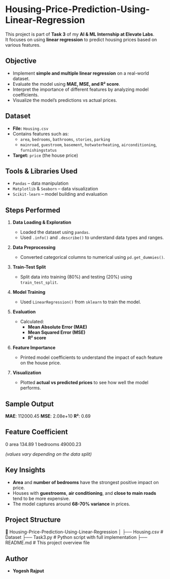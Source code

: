 # Housing-Price-Prediction-Using-Linear-Regression

This project is part of **Task 3** of my **AI & ML Internship at Elevate Labs**.  
It focuses on using **linear regression** to predict housing prices based on various features.


## Objective

- Implement **simple and multiple linear regression** on a real-world dataset.
- Evaluate the model using **MAE, MSE, and R² score**.
- Interpret the importance of different features by analyzing model coefficients.
- Visualize the model’s predictions vs actual prices.


## Dataset

- **File:** `Housing.csv`
- Contains features such as:
  - `area`, `bedrooms`, `bathrooms`, `stories`, `parking`
  - `mainroad`, `guestroom`, `basement`, `hotwaterheating`, `airconditioning`, `furnishingstatus`
- **Target:** `price` (the house price)


## Tools & Libraries Used

- `Pandas` – data manipulation
- `Matplotlib` & `Seaborn` – data visualization
- `Scikit-learn` – model building and evaluation


## Steps Performed

1. **Data Loading & Exploration**
   - Loaded the dataset using `pandas`.
   - Used `.info()` and `.describe()` to understand data types and ranges.

2. **Data Preprocessing**
   - Converted categorical columns to numerical using `pd.get_dummies()`.

3. **Train-Test Split**
   - Split data into training (80%) and testing (20%) using `train_test_split`.

4. **Model Training**
   - Used `LinearRegression()` from `sklearn` to train the model.

5. **Evaluation**
   - Calculated:
     - **Mean Absolute Error (MAE)**
     - **Mean Squared Error (MSE)**
     - **R² score**

6. **Feature Importance**
   - Printed model coefficients to understand the impact of each feature on the house price.

7. **Visualization**
   - Plotted **actual vs predicted prices** to see how well the model performs.


## Sample Output

**MAE**: 112000.45
**MSE**: 2.08e+10
**R²**: 0.69

## Feature  Coefficient
      
0 area 134.89
1 bedrooms 49000.23

*(values vary depending on the data split)*


## Key Insights

- **Area** and **number of bedrooms** have the strongest positive impact on price.
- Houses with **guestrooms**, **air conditioning**, and **close to main roads** tend to be more expensive.
- The model captures around **68-70% variance** in prices.


## Project Structure

📁 Housing-Price-Prediction-Using-Linear-Regression
│
├── Housing.csv # Dataset
├── Task3.py # Python script with full implementation
├── README.md # This project overview file


## Author

- **Yogesh Rajput**






